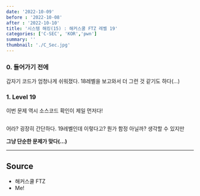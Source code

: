 ```yaml
---
date: '2022-10-09'
before : '2022-10-08'
after : '2022-10-10'
title: '시스템 해킹(15) : 해커스쿨 FTZ 레벨 19'
categories: ['C-SEC', 'KOR','pwn']
summary: ''
thumbnail: './C_Sec.jpg'
---
```


### 0. 들어가기 전에
갑자기 코드가 엄청나게 쉬워졌다. 18레벨을 보고와서 더 그런 것 같기도 하다(...)

### 1. Level 19
이번 문제 역시 소스코드 확인이 제일 먼저다! 
```

```
어라? 굉장히 간단하다. 19레벨인데 이렇다고? 뭔가 함정 아닐까? 생각할 수 있지만


**그냥 단순한 문제가 맞다(...)**




---
## Source

- 해커스쿨 FTZ
- Me!
